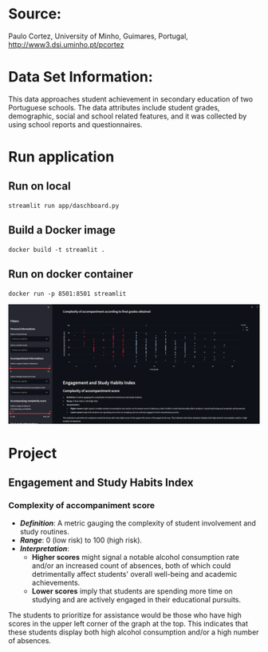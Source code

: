# Source:
Paulo Cortez, University of Minho, Guimares, Portugal, http://www3.dsi.uminho.pt/pcortez

# Data Set Information:
This data approaches student achievement in secondary education of two Portuguese schools. The data attributes include student grades, demographic, social and school related features, and it was collected by using school reports and questionnaires.

# Run application
## Run on local
```
streamlit run app/daschboard.py
```

## Build a Docker image
```
docker build -t streamlit .
```

## Run on docker container
```
docker run -p 8501:8501 streamlit
```

![Alt text](ui.PNG)


# Project
## Engagement and Study Habits Index
### Complexity of accompaniment score
- ***Definition***: A metric gauging the complexity of student involvement and study routines.
- ***Range***: 0 (low risk) to 100 (high risk).
- ***Interpretation***:
    * **Higher scores** might signal a notable alcohol consumption rate and/or an increased count of absences, both of which could detrimentally affect students' overall well-being and academic achievements.
    * **Lower scores** imply that students are spending more time on studying and are actively engaged in their educational pursuits.

The students to prioritize for assistance would be those who have high scores in the upper left
corner of the graph at the top. This indicates that these students display both
high alcohol consumption and/or a high number of absences.
